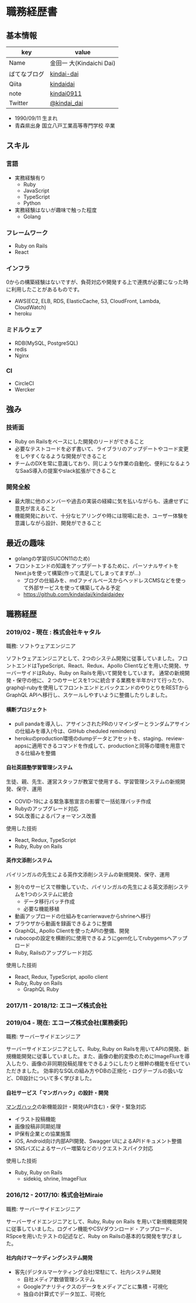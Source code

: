 # 職務経歴書

## 基本情報

|key|value|
|---|-----|
|Name|金田一 大(Kindaichi Dai)|
|ばてなブログ|[kindai-dai](http://kindai-dai.hatenablog.com/)|
|Qiita|[kindaidai](https://qiita.com/kindaidai)|
|note|[kindai0911](https://note.com/kindai0911)|
|Twitter|[@kindai_dai](https://twitter.com/kindai_dai)|

- 1990/09/11 生まれ
- 青森県出身 国立八戸工業高等専門学校 卒業

## スキル
### 言語
- 実務経験有り
  - Ruby
  - JavaScript
  - TypeScript
  - Python
- 実務経験はないが趣味で触った程度
  - Golang

### フレームワーク
- Ruby on Rails
- React

### インフラ
0からの構築経験はないですが、負荷対応や開発する上で連携が必要になった時に利用したことがあるものです。
- AWS(EC2, ELB, RDS, ElasticCache, S3, CloudFront, Lambda, CloudWatch)
- heroku

### ミドルウェア
- RDB(MySQL, PostgreSQL)
- redis
- Nginx

### CI
- CircleCI
- Wercker

## 強み
### 技術面
- Ruby on Railsをベースにした開発のリードができること
- 必要なテストコードを必ず書いて、ライブラリのアップデートやコード変更をしやすくなるような開発ができること
- チームのDXを常に意識しており、同じような作業の自動化、便利になるようなSaaS導入の提案やslack拡張ができること

### 開発全般
- 最大限に他のメンバーや過去の実装の経緯に気を払いながらも、遠慮せずに意見が言えること
- 機能開発において、十分なヒアリングや時には現場に赴き、ユーザー体験を意識しながら設計、開発ができること

## 最近の趣味
- golangの学習(ISUCON11のため)
- フロントエンドの知識をアップデートするために、パーソナルサイトをNext.jsを使って構築(作って満足してしまってますが...)
  - ブログの仕組みを、mdファイルベースからヘッドレスCMSなどを使って外部サービスを使って構築してみる予定
  - https://github.com/kindaidai/kindaidaidev

<div class="page-break"></div>

## 職務経歴

### 2019/02 - 現在 : 株式会社キャタル

職務: ソフトウェアエンジニア

ソフトウェアエンジニアとして、2つのシステム開発に従事していました。フロントエンドはTypeScript、React、Redux、Apollo Clientなどを用いた開発、サーバーサイドはRuby、Ruby on Railsを用いて開発をしています。
通常の新規開発・保守の他に、２つのサービスを1つに統合する業務を半年かけて行ったり、graphql-rubyを使用してフロントエンドとバックエンドのやりとりをRESTからGraphQL APIへ移行し、スケールしやすいように整備したりしました。

#### 横断プロジェクト
- pull pandaを導入し、アサインされたPRのリマインダーとランダムアサインの仕組みを導入(今は、GitHub cheduled reminders)
- herokuのproduction環境のdumpデータとアセットを、staging、review-appsに適用できるコマンドを作成して、productionと同等の環境を用意できる仕組みを整備

#### 自社英語塾学習管理システム
生徒、親、先生、運営スタッフが教室で使用する、学習管理システムの新規開発、保守、運用
- COVID-19による緊急事態宣言の影響で一括処理バッチ作成
- Rubyのアップグレード対応
- SQL改善によるパフォーマンス改善

使用した技術
- React, Redux, TypeScript
- Ruby, Ruby on Rails

#### 英作文添削システム
バイリンガルの先生による英作文添削システムの新規開発、保守、運用
- 別々のサービスで稼働していた、バイリンガルの先生による英文添削システムを1つのシステムに統合
  - データ移行バッチ作成
  - 必要な機能移植
- 動画アップロードの仕組みをcarrierwaveからshrineへ移行
- ブラウザから動画を録画できるように整備
- GraphQL, Apollo Clientを使ったAPIの整備、開発
- rubocopの設定を横断的に使用できるようにgem化してrubygemsへアップロード
- Ruby, Railsのアップグレード対応

使用した技術
- React, Redux, TypeScript, apollo client
- Ruby, Ruby on Rails
  - GraphQL Ruby

<div class="page-break"></div>

### 2017/11 - 2018/12: エコーズ株式会社
### 2019/04 - 現在: エコーズ株式会社(業務委託)

職務: サーバーサイドエンジニア

サーバーサイドエンジニアとして、Ruby, Ruby on Railsを用いてAPIの開発、新規機能開発に従事していました。また、画像の動的変換のためにImageFluxを導入したり、画像の非同期投稿処理をできるようにしたりと根幹の機能を任せていただきました。
効率的なSQLの組み方やDBの正規化・ログテーブルの扱いなど、DB設計について多く学びました。

#### 自社サービス「マンガハック」の設計・開発

[マンガハック](https://mangahack.com/)の新機能設計・開発(API含む)・保守・緊急対応
- イラスト投稿機能
- 画像投稿非同期処理
- IP保有企業との協業施策
- iOS, Android向け内部API開発、Swagger UIによるAPIドキュメント整備
- SNSバズによるサーバー増築などのリクエストスパイク対応

使用した技術
- Ruby, Ruby on Rails
  - sidekiq, shrine, ImageFlux

### 2016/12 - 2017/10: 株式会社Miraie

職務: サーバーサイドエンジニア

サーバーサイドエンジニアとして、Ruby, Ruby on Rails を用いて新規機能開発に従事していました。ログイン機能やCSVダウンロード・アップロード、RSpceを用いたテストの記述など、Ruby on Railsの基本的な開発を学びました。

#### 社内向けマーケディングシステム開発
- 客先(デジタルマーケティング会社)常駐にて、社内システム開発
  - 自社メディア数値管理システム
  - Googleアナリティクスのデータをメディアごとに集積・可視化
  - 独自の計算式でデータ加工、可視化
